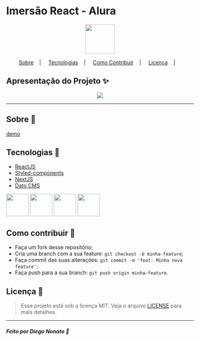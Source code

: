 <h1>Imersão React - Alura</h1>

<p align="center">
<image src="https://alurakut.vercel.app/logo.svg" style="width:80px" />
</p>

<p align="center">
<a href="#sobre-memo">Sobre</a>&nbsp;&nbsp;&nbsp; | &nbsp;&nbsp;&nbsp;
<a href="#tecnologias-rocket">Tecnologias</a>&nbsp;&nbsp;&nbsp; | &nbsp;&nbsp;&nbsp;
<a href="#como-contribuir-">Como Contribuir</a>&nbsp;&nbsp;&nbsp; | &nbsp;&nbsp;&nbsp;
<a href="#licença-scroll">Licença</a>&nbsp;&nbsp;&nbsp; | &nbsp;&nbsp;&nbsp;
</p>

## Apresentação do Projeto :sparkles:

<p align="center">
<image src="https://raw.githubusercontent.com/nonatodiego/alurakut/main/Screenshot%202021-07-14%20at%2012-33-39%20Screenshot.png" />
</p>

---

## Sobre :memo:

[demo](https://alurakut-eta-plum.vercel.app/)

## Tecnologias :rocket:

- <a href="https://pt-br.reactjs.org/"> ReactJS</a>
- <a href="https://styled-components.com/">Styled-components</a>
- <a href="https://nextjs.org/">NextJS</a>
- <a href="https://www.datocms.com/">Dato CMS</a>

<p>
<img src="https://image.flaticon.com/icons/png/512/1126/1126012.png" width="60">
<img src="https://www.styled-components.com/atom.png" width="60">
<img src="https://seeklogo.com/images/N/next-js-logo-8FCFF51DD2-seeklogo.com.png" width="60">
<img src="https://www.datocms.com/images/brand-assets/main-lockup.svg" width="60">
</p>

## Como contribuir 🤔

- Faça um fork desse repositório;
- Cria uma branch com a sua feature: `git checkout -b minha-feature`;
- Faça commit das suas alterações: `git commit -m 'feat: Minha nova feature'`;
- Faça push para a sua branch: `git push origin minha-feature`.

## Licença :scroll:

> Esse projeto está sob a licença MIT. Veja o arquivo [LICENSE](LICENSE) para mais detalhes.

---

##### Feito por Diego Nonato :wave:
